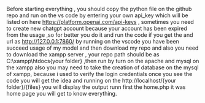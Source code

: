 Before starting everything , you should copy the python file on the github repo and run on the vs code by entering your own api_key which will be listed on here   https://platform.openai.com/api-keys , sometimes you need to create new chatgpt account because your account has been expired from the usage ,so for better you do it  and run the code if you get the and url as http://127.0.0.1:7860/  by running on the vscode you have been succeed usage of my model
and then download my repo and also you need to download the xampp server , your repo path should be as C:\xampp\htdocs\{your folder}  ,then run by turn on the apache and mysql on the xampp also you may need to take the creation of database on the mysql of xampp, because i used to verify the login credentials once you see the code you will get the idea and running on the http://localhost/{your folder}/{files}  you will display the output runn first the home.php it was home page you will get to know everything.
